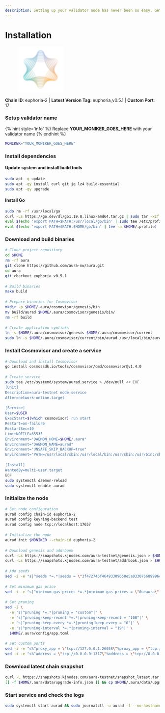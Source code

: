 ```yaml
---
description: Setting up your validator node has never been so easy. Get your validator running in minutes by following step by step instructions.
---
```


# Installation

<figure><img src="https://raw.githubusercontent.com/kj89/cosmos-images/main/logos/aura.png" width="150" alt=""><figcaption></figcaption></figure>

**Chain ID**: euphoria-2 | **Latest Version Tag**: euphoria_v0.5.1 | **Custom Port**: 17

### Setup validator name

{% hint style='info' %}
Replace **YOUR_MONIKER_GOES_HERE** with your validator name
{% endhint %}

```bash
MONIKER="YOUR_MONIKER_GOES_HERE"
```

### Install dependencies

#### Update system and install build tools

```bash
sudo apt -q update
sudo apt -qy install curl git jq lz4 build-essential
sudo apt -qy upgrade
```

#### Install Go

```bash
sudo rm -rf /usr/local/go
curl -Ls https://go.dev/dl/go1.19.8.linux-amd64.tar.gz | sudo tar -xzf - -C /usr/local
eval $(echo 'export PATH=$PATH:/usr/local/go/bin' | sudo tee /etc/profile.d/golang.sh)
eval $(echo 'export PATH=$PATH:$HOME/go/bin' | tee -a $HOME/.profile)
```

### Download and build binaries

```bash
# Clone project repository
cd $HOME
rm -rf aura
git clone https://github.com/aura-nw/aura.git
cd aura
git checkout euphoria_v0.5.1

# Build binaries
make build

# Prepare binaries for Cosmovisor
mkdir -p $HOME/.aura/cosmovisor/genesis/bin
mv build/aurad $HOME/.aura/cosmovisor/genesis/bin/
rm -rf build

# Create application symlinks
ln -s $HOME/.aura/cosmovisor/genesis $HOME/.aura/cosmovisor/current
sudo ln -s $HOME/.aura/cosmovisor/current/bin/aurad /usr/local/bin/aurad
```

### Install Cosmovisor and create a service

```bash
# Download and install Cosmovisor
go install cosmossdk.io/tools/cosmovisor/cmd/cosmovisor@v1.4.0

# Create service
sudo tee /etc/systemd/system/aurad.service > /dev/null << EOF
[Unit]
Description=aura-testnet node service
After=network-online.target

[Service]
User=$USER
ExecStart=$(which cosmovisor) run start
Restart=on-failure
RestartSec=10
LimitNOFILE=65535
Environment="DAEMON_HOME=$HOME/.aura"
Environment="DAEMON_NAME=aurad"
Environment="UNSAFE_SKIP_BACKUP=true"
Environment="PATH=/usr/local/sbin:/usr/local/bin:/usr/sbin:/usr/bin:/sbin:/bin:/usr/games:/usr/local/games:/snap/bin:$HOME/.aura/cosmovisor/current/bin"

[Install]
WantedBy=multi-user.target
EOF
sudo systemctl daemon-reload
sudo systemctl enable aurad
```

### Initialize the node

```bash
# Set node configuration
aurad config chain-id euphoria-2
aurad config keyring-backend test
aurad config node tcp://localhost:17657

# Initialize the node
aurad init $MONIKER --chain-id euphoria-2

# Download genesis and addrbook
curl -Ls https://snapshots.kjnodes.com/aura-testnet/genesis.json > $HOME/.aura/config/genesis.json
curl -Ls https://snapshots.kjnodes.com/aura-testnet/addrbook.json > $HOME/.aura/config/addrbook.json

# Add seeds
sed -i -e "s|^seeds *=.*|seeds = \"3f472746f46493309650e5a033076689996c8881@aura-testnet.rpc.kjnodes.com:17659\"|" $HOME/.aura/config/config.toml

# Set minimum gas price
sed -i -e "s|^minimum-gas-prices *=.*|minimum-gas-prices = \"0ueaura\"|" $HOME/.aura/config/app.toml

# Set pruning
sed -i \
  -e 's|^pruning *=.*|pruning = "custom"|' \
  -e 's|^pruning-keep-recent *=.*|pruning-keep-recent = "100"|' \
  -e 's|^pruning-keep-every *=.*|pruning-keep-every = "0"|' \
  -e 's|^pruning-interval *=.*|pruning-interval = "19"|' \
  $HOME/.aura/config/app.toml

# Set custom ports
sed -i -e "s%^proxy_app = \"tcp://127.0.0.1:26658\"%proxy_app = \"tcp://127.0.0.1:17658\"%; s%^laddr = \"tcp://127.0.0.1:26657\"%laddr = \"tcp://127.0.0.1:17657\"%; s%^pprof_laddr = \"localhost:6060\"%pprof_laddr = \"localhost:17060\"%; s%^laddr = \"tcp://0.0.0.0:26656\"%laddr = \"tcp://0.0.0.0:17656\"%; s%^prometheus_listen_addr = \":26660\"%prometheus_listen_addr = \":17660\"%" $HOME/.aura/config/config.toml
sed -i -e "s%^address = \"tcp://0.0.0.0:1317\"%address = \"tcp://0.0.0.0:17317\"%; s%^address = \":8080\"%address = \":17080\"%; s%^address = \"0.0.0.0:9090\"%address = \"0.0.0.0:17090\"%; s%^address = \"0.0.0.0:9091\"%address = \"0.0.0.0:17091\"%; s%:8545%:17545%; s%:8546%:17546%; s%:6065%:17065%" $HOME/.aura/config/app.toml
```

### Download latest chain snapshot

```bash
curl -L https://snapshots.kjnodes.com/aura-testnet/snapshot_latest.tar.lz4 | tar -Ilz4 -xf - -C $HOME/.aura
[[ -f $HOME/.aura/data/upgrade-info.json ]] && cp $HOME/.aura/data/upgrade-info.json $HOME/.aura/cosmovisor/genesis/upgrade-info.json
```

### Start service and check the logs

```bash
sudo systemctl start aurad && sudo journalctl -u aurad -f --no-hostname -o cat
```
